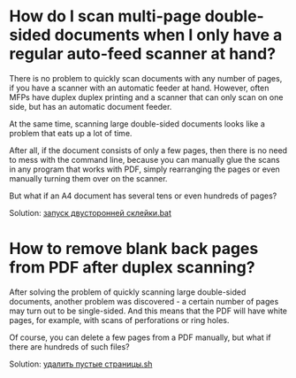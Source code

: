 # How do I scan multi-page double-sided documents when I only have a regular auto-feed scanner at hand?

There is no problem to quickly scan documents with any number of pages, if you have a scanner with an automatic feeder at hand. However, often MFPs have duplex duplex printing and a scanner that can only scan on one side, but has an automatic document feeder.

At the same time, scanning large double-sided documents looks like a problem that eats up a lot of time.

After all, if the document consists of only a few pages, then there is no need to mess with the command line, because you can manually glue the scans in any program that works with PDF, simply rearranging the pages or even manually turning them over on the scanner.

But what if an A4 document has several tens or even hundreds of pages?

Solution: [запуск двусторонней склейки.bat](%D0%B7%D0%B0%D0%BF%D1%83%D1%81%D0%BA%20%D0%B4%D0%B2%D1%83%D1%81%D1%82%D0%BE%D1%80%D0%BE%D0%BD%D0%BD%D0%B5%D0%B9%20%D1%81%D0%BA%D0%BB%D0%B5%D0%B9%D0%BA%D0%B8.bat)

# How to remove blank back pages from PDF after duplex scanning?

After solving the problem of quickly scanning large double-sided documents, another problem was discovered - a certain number of pages may turn out to be single-sided. And this means that the PDF will have white pages, for example, with scans of perforations or ring holes.

Of course, you can delete a few pages from a PDF manually, but what if there are hundreds of such files?

Solution: [удалить пустые страницы.sh](%D1%83%D0%B4%D0%B0%D0%BB%D0%B8%D1%82%D1%8C%20%D0%BF%D1%83%D1%81%D1%82%D1%8B%D0%B5%20%D1%81%D1%82%D1%80%D0%B0%D0%BD%D0%B8%D1%86%D1%8B.sh)
